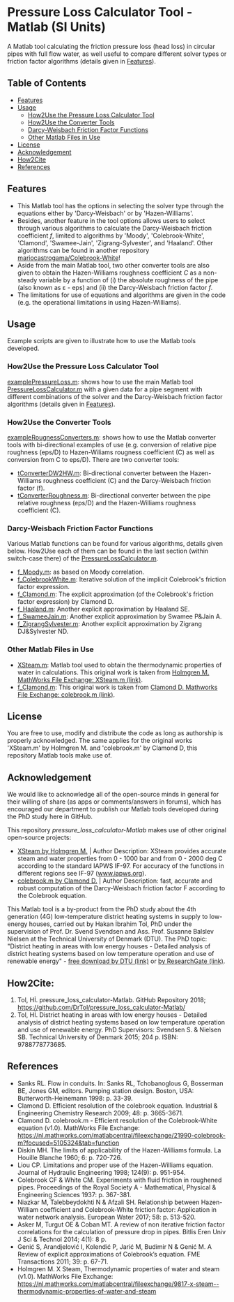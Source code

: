 # Pressure Loss Calculator Tool - Matlab (SI Units)
A Matlab tool calculating the friction pressure loss (head loss) in circular pipes with full flow water, as well useful to compare different solver types or friction factor algorithms (details given in [Features](https://github.com/DrTol/pressure_loss_calculator-Matlab/blob/master/README.md#features)). 

## Table of Contents
  - [Features](https://github.com/DrTol/pressure_loss_calculator-Matlab/blob/master/README.md#features)
  - [Usage](https://github.com/DrTol/pressure_loss_calculator-Matlab/blob/master/README.md#usage)
    - [How2Use the Pressure Loss Calculator Tool](https://github.com/DrTol/pressure_loss_calculator-Matlab/blob/master/README.md#how2use-the-pressure-loss-calculator-tool)
    - [How2Use the Converter Tools](https://github.com/DrTol/pressure_loss_calculator-Matlab/blob/master/README.md#how2use-the-converter-tools)
    - [Darcy-Weisbach Friction Factor Functions](https://github.com/DrTol/pressure_loss_calculator-Matlab/blob/master/README.md#darcy-weisbach-friction-factor-functions)
    - [Other Matlab Files in Use](https://github.com/DrTol/pressure_loss_calculator-Matlab/blob/master/README.md#other-matlab-files-in-use)
  - [License](https://github.com/DrTol/pressure_loss_calculator-Matlab/blob/master/README.md#license)
  - [Acknowledgement](https://github.com/DrTol/pressure_loss_calculator-Matlab/blob/master/README.md#acknowledgement)
  - [How2Cite](https://github.com/DrTol/pressure_loss_calculator-Matlab/blob/master/README.md#how2cite)
  - [References](https://github.com/DrTol/pressure_loss_calculator-Matlab/blob/master/README.md#references)

## Features
- This Matlab tool has the options in selecting the solver type through the equations either by 'Darcy-Weisbach' or by 'Hazen-Williams'. 
- Besides, another feature in the tool options allows users to select through various algorithms to calculate the Darcy-Weisbach friction coefficient *f*, limited to algorithms by 'Moody', 'Colebrook-White', 'Clamond', 'Swamee-Jain', 'Zigrang-Sylvester', and 'Haaland'. Other algorithms can be found in another repository [mariocastrogama/Colebrook-White](https://github.com/mariocastrogama/Colebrook-White)!
- Aside from the main Matlab tool, two other converter tools are also given to obtain the Hazen-Williams roughness coefficient *C* as a non-steady variable by a function of (i) the absolute roughness of the pipe (also known as ε - eps) and (ii) the Darcy-Weisbach friction factor *f*.
- The limitations for use of equations and algorithms are given in the code (e.g. the operational limitations in using Hazen-Williams).

## Usage
Example scripts are given to illustrate how to use the Matlab tools developed. 

### How2Use the Pressure Loss Calculator Tool
[examplePressureLoss.m](https://github.com/DrTol/pressure_loss_calculator-Matlab/blob/master/examplePressureLoss.m): shows how to use the main Matlab tool [PressureLossCalculator.m](https://github.com/DrTol/pressure_loss_calculator-Matlab/blob/master/PressureLossCalculator.m) with a given data for a pipe segment with different combinations of the solver and the Darcy-Weisbach friction factor algorithms (details given in [Features](https://github.com/DrTol/pressure_loss_calculator-Matlab/blob/master/README.md#features)).

### How2Use the Converter Tools
[exampleRougnessConverters.m](https://github.com/DrTol/pressure_loss_calculator-Matlab/blob/master/exampleRougnessConverters.m): shows how to use the Matlab converter tools with bi-directional examples of use (e.g. conversion of relative pipe roughness (eps/D) to Hazen-Wiliams rougness coefficient (C) as well as conversion from C to eps/D). There are two converter tools: 

- [tConverterDW2HW.m](https://github.com/DrTol/pressure_loss_calculator-Matlab/blob/master/tConverterDW2HW.m): Bi-directional converter between the Hazen-Williams roughness coefficient (C) and the Darcy-Weisbach friction factor (f). 
- [tConverterRoughness.m](https://github.com/DrTol/pressure_loss_calculator-Matlab/blob/master/tConverterRoughness.m): Bi-directional converter between the pipe relative roughness (eps/D) and the Hazen-Williams roughness coefficient (C).

### Darcy-Weisbach Friction Factor Functions
Various Matlab functions can be found for various algorithms, details given below. How2Use each of them can be found in the last section (within switch-case there) of the [PressureLossCalculator.m](https://github.com/DrTol/pressure_loss_calculator-Matlab/blob/master/PressureLossCalculator.m). 
- [f_Moody.m](https://github.com/DrTol/pressure_loss_calculator-Matlab/blob/master/f_Moody.m): as based on Moody correlation.
- [f_ColebrookWhite.m](https://github.com/DrTol/pressure_loss_calculator-Matlab/blob/master/f_ColebrookWhite.m): Iterative solution of the implicit Colebrook's friction factor expression.
- [f_Clamond.m](https://github.com/DrTol/pressure_loss_calculator-Matlab/blob/master/f_Clamond.m): The explicit approximation (of the Colebrook's friction factor expression) by Clamond D. 
- [f_Haaland.m](https://github.com/DrTol/pressure_loss_calculator-Matlab/blob/master/f_Haaland.m): Another explicit approximation by Haaland SE. 
- [f_SwameeJain.m](https://github.com/DrTol/pressure_loss_calculator-Matlab/blob/master/f_SwameeJain.m): Another explicit approximation by Swamee P&Jain A.
- [f_ZigrangSylvester.m](https://github.com/DrTol/pressure_loss_calculator-Matlab/blob/master/f_ZigrangSylvester.m): Another explicit approximation by Zigrang DJ&Sylvester ND.
   
### Other Matlab Files in Use
- [XSteam.m](https://github.com/DrTol/pressure_loss_calculator-Matlab/blob/master/XSteam.m): Matlab tool used to obtain the thermodynamic properties of water in calculations. This original work is taken from [Holmgren M. MathWorks File Exchange: XSteam.m (link)](https://nl.mathworks.com/matlabcentral/fileexchange/9817-x-steam--thermodynamic-properties-of-water-and-steam). 
- [f_Clamond.m](https://github.com/DrTol/pressure_loss_calculator-Matlab/blob/master/f_Clamond.m): This original work is taken from [Clamond D. Mathworks File Exchange: colebrook.m (link)](https://nl.mathworks.com/matlabcentral/fileexchange/21990-colebrook-m?focused=5105324&tab=function).

## License
You are free to use, modify and distribute the code as long as authorship is properly acknowledged. The same applies for the original works 'XSteam.m' by Holmgren M. and 'colebrook.m' by Clamond D, this repository Matlab tools make use of.

## Acknowledgement 
We would like to acknowledge all of the open-source minds in general for their willing of share (as apps or comments/answers in forums), which has encouraged our department to publish our Matlab tools developed during the PhD study here in GitHub.

This repository *pressure_loss_calculator-Matlab* makes use of other original open-source projects: 
- [XSteam by Holmgren M.](https://nl.mathworks.com/matlabcentral/fileexchange/9817-x-steam--thermodynamic-properties-of-water-and-steam) | Author Description: XSteam provides accurate steam and water properties from 0 - 1000 bar and from 0 - 2000 deg C according to the standard IAPWS IF-97. For accuracy of the functions in different regions see IF-97 (www.iapws.org).
- [colebrook.m by Clamond D.](https://nl.mathworks.com/matlabcentral/fileexchange/21990-colebrook-m?focused=5105324&tab=function) | Author Description: fast, accurate and robust computation of the Darcy-Weisbach friction factor F according to the Colebrook equation. 

This Matlab tool is a by-product from the PhD study about the 4th generation (4G) low-temperature district heating systems in supply to low-energy houses, carried out by Hakan İbrahim Tol, PhD under the supervision of Prof. Dr. Svend Svendsen and Ass. Prof. Susanne Balslev Nielsen at the Technical University of Denmark (DTU). The PhD topic: "District heating in areas with low energy houses - Detailed analysis of district heating systems based on low temperature operation and use of renewable energy" - [free download by DTU (link)](http://orbit.dtu.dk/en/publications/district-heating-in-areas-with-low-energy-houses(9c056db5-8e76-425f-92ca-c072b642b6b3).html) or [by ResearchGate (link)](https://www.researchgate.net/publication/276266953_District_heating_in_areas_with_low_energy_houses_-_Detailed_analysis_of_district_heating_systems_based_on_low_temperature_operation_and_use_of_renewable_energy).

## How2Cite:
1. Tol, Hİ. pressure_loss_calculator-Matlab. GitHub Repository 2018; https://github.com/DrTol/pressure_loss_calculator-Matlab/
2. Tol, Hİ. District heating in areas with low energy houses - Detailed analysis of district heating systems based on low temperature operation and use of renewable energy. PhD Supervisors: Svendsen S. & Nielsen SB. Technical University of Denmark 2015; 204 p. ISBN: 9788778773685.

## References
- Sanks RL. Flow in conduits. In: Sanks RL, Tchobanoglous G, Bosserman BE, Jones GM, editors. Pumping station design. Boston, USA: Butterworth-Heinemann 1998: p. 33-39.
- Clamond D. Efficient resolution of the colebrook equation. Industrial & Engineering Chemistry Research 2009; 48: p. 3665-3671.
- Clamond D. colebrook.m - Efficient resolution of the Colebrook-White equation (v1.0). MathWorks File Exchange: https://nl.mathworks.com/matlabcentral/fileexchange/21990-colebrook-m?focused=5105324&tab=function
- Diskin MH. The limits of applicability of the Hazen-Williams formula. La Houille Blanche 1960; 6: p. 720-726.
- Liou CP. Limitations and proper use of the Hazen-Williams equation. Journal of Hydraulic Engineering 1998; 124(9): p. 951-954.
- Colebrook CF & White CM. Experiments with fluid friction in roughened pipes. Proceedings of the Royal Society A - Mathematical, Physical & Engineering Sciences 1937: p. 367-381.
- Niazkar M, Talebbeydokhti N & Afzali SH. Relationship between Hazen-William coefficient and Colebrook-White friction factor: Application in water network analysis. European Water 2017; 58: p. 513-520.
- Asker M, Turgut OE & Coban MT. A review of non iterative friction factor correlations for the calculation of pressure drop in pipes. Bitlis Eren Univ J Sci & Technol 2014; 4(1): 8 p. 
- Genić S, Arandjelović I, Kolendić P, Jarić M, Budimir N & Genić M. A Review of explicit approximations of Colebrook’s equation. FME Transactions 2011; 39: p. 67-71. 
- Holmgren M. X Steam, Thermodynamic properties of water and steam (v1.0). MathWorks File Exchange: https://nl.mathworks.com/matlabcentral/fileexchange/9817-x-steam--thermodynamic-properties-of-water-and-steam
